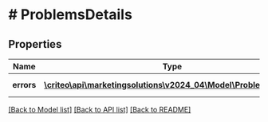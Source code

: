 # # ProblemsDetails

## Properties

Name | Type | Description | Notes
------------ | ------------- | ------------- | -------------
**errors** | [**\criteo\api\marketingsolutions\v2024_04\Model\ProblemDetails[]**](ProblemDetails.md) |  | [optional] [readonly]

[[Back to Model list]](../../README.md#models) [[Back to API list]](../../README.md#endpoints) [[Back to README]](../../README.md)
